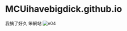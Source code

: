 # MCUihavebigdick.github.io
我搞了好久 笨網站
![e04](https://www.google.com/imgres?imgurl=https%3A%2F%2Fpgw.udn.com.tw%2Fgw%2Fphoto.php%3Fu%3Dhttps%3A%2F%2Fuc.udn.com.tw%2Fphoto%2F2021%2F01%2F31%2F1%2F11432024.jpg%26x%3D0%26y%3D0%26sw%3D0%26sh%3D0%26sl%3DW%26fw%3D1200&imgrefurl=https%3A%2F%2Fstars.udn.com%2Fstar%2Fstory%2F120661%2F5219740&tbnid=q_CYjV_S1Ia5KM&vet=12ahUKEwjF3Y-f1oTvAhVdTZQKHUHLA78QMygBegQIARBv..i&docid=MPwiPFncVVIfTM&w=1080&h=1080&q=%E5%A4%A9%E7%AB%BA%E9%BC%A0%E8%BB%8A%E8%BB%8A%E8%83%B8%E9%83%A8&ved=2ahUKEwjF3Y-f1oTvAhVdTZQKHUHLA78QMygBegQIARBv)
